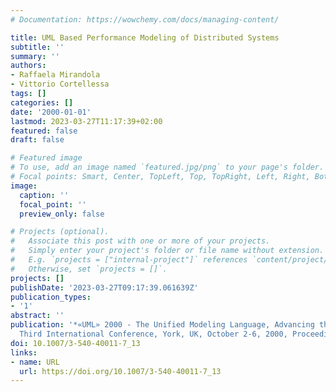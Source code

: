 ```yaml
---
# Documentation: https://wowchemy.com/docs/managing-content/

title: UML Based Performance Modeling of Distributed Systems
subtitle: ''
summary: ''
authors:
- Raffaela Mirandola
- Vittorio Cortellessa
tags: []
categories: []
date: '2000-01-01'
lastmod: 2023-03-27T11:17:39+02:00
featured: false
draft: false

# Featured image
# To use, add an image named `featured.jpg/png` to your page's folder.
# Focal points: Smart, Center, TopLeft, Top, TopRight, Left, Right, BottomLeft, Bottom, BottomRight.
image:
  caption: ''
  focal_point: ''
  preview_only: false

# Projects (optional).
#   Associate this post with one or more of your projects.
#   Simply enter your project's folder or file name without extension.
#   E.g. `projects = ["internal-project"]` references `content/project/deep-learning/index.md`.
#   Otherwise, set `projects = []`.
projects: []
publishDate: '2023-03-27T09:17:39.061639Z'
publication_types:
- '1'
abstract: ''
publication: '*«UML» 2000 - The Unified Modeling Language, Advancing the Standard,
  Third International Conference, York, UK, October 2-6, 2000, Proceedings*'
doi: 10.1007/3-540-40011-7_13
links:
- name: URL
  url: https://doi.org/10.1007/3-540-40011-7_13
---
```

